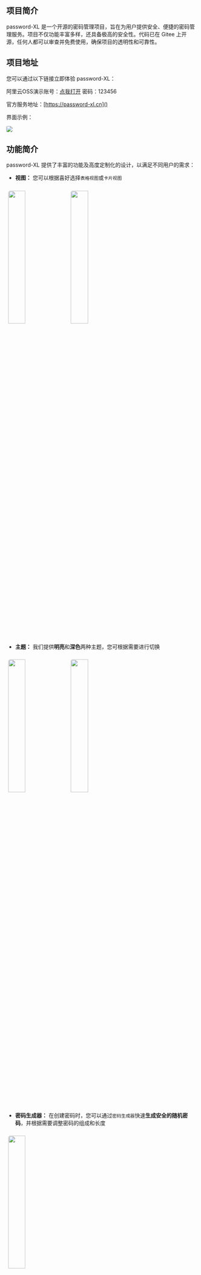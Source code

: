 ## 项目简介

password-XL 是一个开源的密码管理项目，旨在为用户提供安全、便捷的密码管理服务。项目不仅功能丰富多样，还具备极高的安全性。代码已在 Gitee 上开源，任何人都可以审查并免费使用，确保项目的透明性和可靠性。

## 项目地址
您可以通过以下链接立即体验 password-XL：

阿里云OSS演示账号：[点我打开](https://password-xl.cn/#/login?type=oss&autoLogin=a72224a46ea5ee07e6589c8a5d56f8f4905d5fbb86ddd07ff088bf6d8c91e992613554ad1772b902fea4644f57d6c127f4a909efe5b155fef63a01c21842dbfaec48584d21acb5d3f6668f5aa911a6068bb2bc24785571b8e8bcb20d956689c185a8daf60298ece9f70a1d1251507da721a386bbdccf936759969de699b8ffd3dec9b8c030f940b79c94c73df0167b22bd74164197447574e1404a15a0c436c72ad4e5a743b431be387da08ca2c0bbf7)
密码：123456

官方服务地址：[https://password-xl.cn]()

界面示例：

<img src="README/images/首页-明亮-卡片.png" style="border-radius: 3px;"/>

## 功能简介
password-XL 提供了丰富的功能及高度定制化的设计，以满足不同用户的需求：

* **视图：** 您可以根据喜好选择`表格视图`或`卡片视图`

<img src="README/images/首页-卡片.png" width="30%" style="border-radius: 5px;margin: 2% 1%"/>
<img src="README/images/首页-表格.png" width="30%" style="border-radius: 5px;margin: 2% 1%"/>

* **主题：** 我们提供**明亮**和**深色**两种主题，您可根据需要进行切换

<img src="README/images/首页-明亮-卡片.png" width="30%" style="border-radius: 5px;margin: 2% 1%"/>
<img src="README/images/首页-深色-卡片.png" width="30%" style="border-radius: 5px;margin: 2% 1%"/>

* **密码生成器：** 在创建密码时，您可以通过`密码生成器`快速**生成安全的随机密码**，并根据需要调整密码的组成和长度

<img src="README/images/密码生成器.png" width="30%" style="border-radius: 5px;margin: 2% 1%"/>

* **快捷键：** 支持常用功能快捷键：锁定/解锁 `Alt + L` 搜索 `Ctrl + F` 创建 `Alt + N` 保存 `Ctrl + S`

<img src="README/images/快捷键.png" width="30%" style="border-radius: 5px;margin: 2% 1%"/>

* **搜索：** 您可以使用顶部搜索框根据密码名称、用户名、标签、备注等信息快速搜索密码

<img src="README/images/搜索.png" width="30%" style="border-radius: 5px;margin: 2% 1%"/>

* **密码回收站：** 您可以在`密码回收站`中查看已删除的密码，并选择恢复或永久删除。请注意，回收站功能需手动开启

<img src="README/images/回收站.png" width="20%" style="border-radius: 5px;margin: 2% 1%"/>

* **密码标签：** 通过密码标签卡片，您可以对密码进行分类和筛选，非常方便的管理和查找您的密码

<img src="README/images/标签.png" width="20%" style="border-radius: 5px;margin: 2% 1%"/>

* **收藏密码：** 您可以将常用密码添加到`收藏夹`，以便快速通过收藏卡片访问

<img src="README/images/收藏.png" width="20%" style="border-radius: 5px;margin: 2% 1%"/>

* **自定义排序：** 支持按修改时间、创建时间、密码强度、密码名称对密码列表进行正序或倒序排列

<img src="README/images/排序.png" width="30%" style="border-radius: 5px;margin: 2% 1%"/>

* **密码强度显示：** 我们将密码分为强、中、弱3个等级，分别用颜色红、黄、绿表示

<img src="README/images/密码强度.png" width="30%" style="border-radius: 5px;margin: 2% 1%"/>

* **备份与恢复：** 支持对密码文件进行备份和恢复，进一步确保密码数据安全

<img src="README/images/备份与恢复.png" width="30%" style="border-radius: 5px;margin: 2% 1%"/>

* **超时锁定：** 系统将在设置的超时时间后自动锁定，需要您输入主密码解锁

<img src="README/images/超时锁定.png" width="30%" style="border-radius: 5px;margin: 2% 1%"/>

* **手机端支持：** 您可以通过手机浏览器访问该工具，随时随地管理密码

<img src="README/images/手机-登录页.jpg" width="20%" style="border-radius: 5px;margin: 2% 1%"/>
<img src="README/images/手机-首页-明亮-卡片.jpg" width="20%" style="border-radius: 5px;margin: 2% 1%"/>
<img src="README/images/手机-首页-深色-卡片.jpg" width="20%" style="border-radius: 5px;margin: 2% 1%"/>

* **手势密码：** 支持手势图案主密码方便操作

<img src="README/images/手机-明亮-手势解锁.jpg" width="20%" style="border-radius: 5px;margin: 2% 1%"/>

* **开源免费：** 项目完全开源，所有用户可以免费使用

## 安全性

我们深知密码安全对用户至关重要。因此我们采用多项技术保障用户密码安全：

- **AES加密：** 通过AES加密算法保障所有密码存储和网络传输环节的安全性，确保数据在传输和存储过程中的完全保护

- **浏览器指纹加密：** 我们通过浏览器指纹技术，将您的登录信息加密后安全的存储在本地，以进一步增强安全性

- **代码开源：** 我们的项目完全开源，用户可以自由查阅和审查代码。在众多用户的监督下确保代码的公开透明性和安性

- **主密码锁定：** 查看密码前需要验证主密码，可设置超时自动锁定

## 密码存储

**password-XL 提供了多种密码存储方案，以满足不同用户的需求：**

**阿里云OSS对象存储：** 由阿里云提供的对象存储服务，安全性和可靠性都非常高。

**腾讯云COS对象存储：** 由腾讯云提供的对象存储服务，安全性和可靠性都非常高。

**私有部署存储服务：** 适用于需要自己存储密码文件的场景，无网络要求

**本地文件存储：** 您的密码将会保存在您电脑上

| 存储类型      | 安全性 | 可靠性 | 网络  | 上手难度 | 跨平台 | 操作复杂度 |
|-----------|-----|-----|-----|------|-----|-------|
| 阿里云OSS    | 高   | 高   | 需要  | 一般   | 支持  | 低     |
| 腾讯云COS    | 高   | 高   | 需要  | 一般   | 支持  | 低     |
| 私有部署      | 高   | 一般  | 不需要 | 高    | 支持  | 低     |
| 浏览器本地文件存储 | 高   | 一般  | 不需要 | 低    | 不支持 | 高     |
| 客户端本地文件存储 | 高   | 一般  | 不需要 | 低    | 不支持 | 低     |

我该怎么选 ？

- 如您的电脑可以访问网络建议您选择阿里云或腾讯云存储服务
- 如您是纯内网环境或想完全控制建议可以选择私有部署
- 如您是纯内网环境又无法部署私有服务可以选择本地文件存储

## 私有部署

项目分为前端和后端两个服务，您可以根据需要选择部署：

**仅部署前端服务：** 可以使用阿里云OSS、腾讯云COS、和本地存储功能

**仅部署后端服务：** 可以使用官网提供的页面或安装程序将密码文件存储在您的私有服务中

**两个服务都部署：** 可以使用部署的前端页面将密码文件存储在私有服务中

## 部署文档：

- [后端-docker部署](https://gitee.com/huanyp/password-xl/wikis/%E5%90%8E%E7%AB%AF%E9%A1%B9%E7%9B%AE%E9%83%A8%E7%BD%B2%E6%96%87%E6%A1%A3-docker)
- [后端-jar包部署](https://gitee.com/huanyp/password-xl/wikis/%E5%90%8E%E7%AB%AF%E9%A1%B9%E7%9B%AE%E9%83%A8%E7%BD%B2%E6%96%87%E6%A1%A3-jar)
- [前端-docker部署](https://gitee.com/huanyp/password-xl/wikis/%E5%89%8D%E7%AB%AF%E9%A1%B9%E7%9B%AE%E9%83%A8%E7%BD%B2%E6%96%87%E6%A1%A3-docker)
- [前端-nginx部署](https://gitee.com/huanyp/password-xl/wikis/%E5%89%8D%E7%AB%AF%E9%A1%B9%E7%9B%AE%E9%83%A8%E7%BD%B2%E6%96%87%E6%A1%A3-nginx)

## 软件架构

password-XL 项目基于以下前后端技术架构开发：

#### 前端

**开发语言：** typescript

**构建工具：** Vite、Electron

**前端框架：** Vue3

**UI组件库：** Element Plus

#### 后端

**开发语言：** Java

**构建工具：** Gradle

**技术框架：** Spring Boot 3

## 技术支持

[阿里云OSS注册指引](https://gitee.com/huanyp/password-xl/wikis/%E9%98%BF%E9%87%8C%E4%BA%91OSS%E6%B3%A8%E5%86%8C%E6%8C%87%E5%BC%95)

[腾讯云COS注册指引](https://gitee.com/huanyp/password-xl/wikis/%E8%85%BE%E8%AE%AF%E4%BA%91COS%E6%B3%A8%E5%86%8C%E6%8C%87%E5%BC%95)

## 常见问题

#### 1、主密码忘记了怎么办？

很抱歉，由于密码安全机制，主密码一旦忘记没有任何办法查看密码数据。如您需要注销账号可以登录密码存储位置删除密码文件

**oss：** 请登录阿里云控制台->对象存储，删除password-xl文件夹
**cos：** 请登录腾讯云控制台->对象存储，删除password-xl文件夹
**私有服务：** 请到服务端密码数据存储目录删除您的用户名文件夹
**本地存储：** 请到 C:\Users\您的用户名\AppData\Roaming\password-xl目录下删除setting.json和store.json两个文件。

###### AppData是系统隐藏目录，可以通过地址栏输入C:\Users\您的用户名\AppData\Roaming\password-xl直接进入文件夹

#### 2、如何迁移密码数据？

您可以通过`设置->备份恢复`菜单下的备份恢复功能迁移密码数据。
